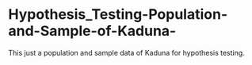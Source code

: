 # Hypothesis_Testing-Population-and-Sample-of-Kaduna-
This just a population and sample data of Kaduna for hypothesis testing.
